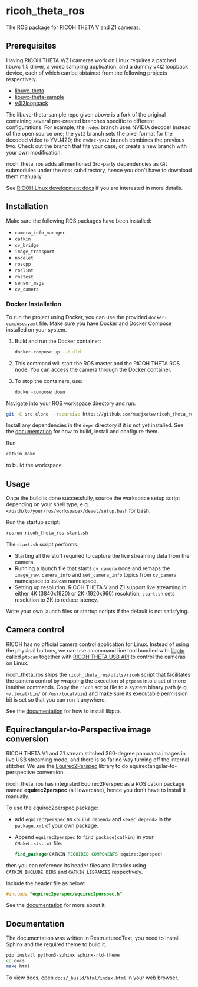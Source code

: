 # ricoh_theta_ros

The ROS package for RICOH THETA V and Z1 cameras.

## Prerequisites

Having RICOH THETA V/Z1 cameras work on Linux requires a patched libuvc 1.5
driver, a video sampling application, and a dummy v4l2 loopback device, each of
which can be obtained from the following projects respectively.

- [libuvc-theta](https://github.com/ricohapi/libuvc-theta)
- [libuvc-theta-sample](https://github.com/madjxatw/libuvc-theta-sample.git)
- [v4l2loopback](https://github.com/umlaeute/v4l2loopback)

The libuvc-theta-sample repo given above is a fork of the original containing
several pre-created branches specific to different configurations. For example,
the `nvdec` branch uses NVIDIA decoder instead of the open source one; the
`yv12` branch sets the pixel format for the decoded video to YVU420; the
`nvdec-yv12` branch combines the previous two. Check out the branch that
fits your case, or create a new branch with your own modification.

ricoh_theta_ros adds all mentioned 3rd-party dependencies as Git submodules
under the `deps` subdirectory, hence you don't have to download them
manually.

See [RICOH Linux development docs](https://codetricity.github.io/theta-linux/)
if you are interested in more details.

## Installation

Make sure the following ROS packages have been installed:

- `camera_info_manager`
- `catkin`
- `cv_bridge`
- `image_transport`
- `nodelet`
- `roscpp`
- `roslint`
- `rostest`
- `sensor_msgs`
- `cv_camera`

### Docker Installation

To run the project using Docker, you can use the provided `docker-compose.yaml` file. Make sure you have Docker and Docker Compose installed on your system.

1. Build and run the Docker container:

   ```sh
   docker-compose up --build
   ```

2. This command will start the ROS master and the RICOH THETA ROS node. You can access the camera through the Docker container.

3. To stop the containers, use:

   ```sh
   docker-compose down
   ```

Navigate into your ROS workspace directory and run:

```sh
git -C src clone --recursive https://github.com/madjxatw/ricoh_theta_ros.git
```

Install any dependencies in the `deps` directory if it is not yet installed.
See the [documentation](#documentation) for how to build, install and configure
them.

Run

```sh
catkin_make
```

to build the workspace.

## Usage

Once the build is done successfully, source the workspace setup script depending
on your shell type, e.g. `</path/to/your/ros/workspace>/devel/setup.bash` for
bash.

Run the startup script:

```sh
rosrun ricoh_theta_ros start.sh
```

The `start.sh` script performs:

- Starting all the stuff required to capture the live streaming data from the
  camera.
- Running a launch file that starts `cv_camera` node and remaps the `image_raw`,
  `camera_info` and `set_camera_info` topics from `cv_camera` namespace to
  `360cam` namespace.
- Setting up resolution. RICOH THETA V and Z1 support live streaming in either 4K
  (3840x1920) or 2K (1920x960) resolution, `start.sh` sets resolution to 2K to
  reduce latency.

Write your own launch files or startup scripts if the default is not satisfying.

## Camera control

RICOH has no official camera control application for Linux. Instead of using the
physical buttons, we can use a command line tool bundled with
[libptp](http://libptp.sourceforge.net/) called `ptpcam` together with [RICOH
THETA USB API](https://api.ricoh/docs/theta-usb-api/) to control the cameras on
Linux.

ricoh_theta_ros ships the `ricoh_theta_ros/utils/ricoh` script that facilitates
the camera control by wrapping the execution of `ptpcam` into a set of more
intuitive commands. Copy the `ricoh` script file to a system binary path (e.g.
`~/.local/bin/` or `/usr/local/bin`) and make sure its executable permission bit
is set so that you can run it anywhere.

See the [documentation](#documentation) for how to install libptp.

## Equirectangular-to-Perspective image conversion

RICOH THETA V1 and Z1 stream stitched 360-degree panorama images in live
USB streaming mode, and there is so far no way turning off the internal
stitcher. We use the
[Equirec2Perspec](https://github.com/madjxatw/Equirec2Perspec) library to do
equirectangular-to-perspective conversion.

ricoh_theta_ros has integrated Equirec2Perspec as a ROS catkin package named
**equirec2perspec** (all lowercase), hence you don't have to install it
manually.

To use the equirec2perspec package:

- add `equirec2perspec` as `<build_depend>` and `<exec_depend>` in the
  `package.xml` of your own package.
- Append `equirec2perspec` to `find_package(catkin)` in your `CMakeLists.txt`
  file:

  ```cmake
  find_package(CATKIN REQUIRED COMPONENTS equirec2perspec)
  ```

then you can reference its header files and libraries using
`CATKIN_INCLUDE_DIRS` and `CATKIN_LIBRARIES` respectively.

Include the header file as below:

```c++
#include "equirec2perspec/equirec2perspec.h"
```

See the [documentation](#documentation) for more about it.

## Documentation

The documentation was written in RestructuredText, you need to install Sphinx
and the required theme to build it.

```sh
pip install python3-sphinx sphinx-rtd-theme
cd docs
make html
```

To view docs, open `docs/_build/html/index.html` in your web browser.

